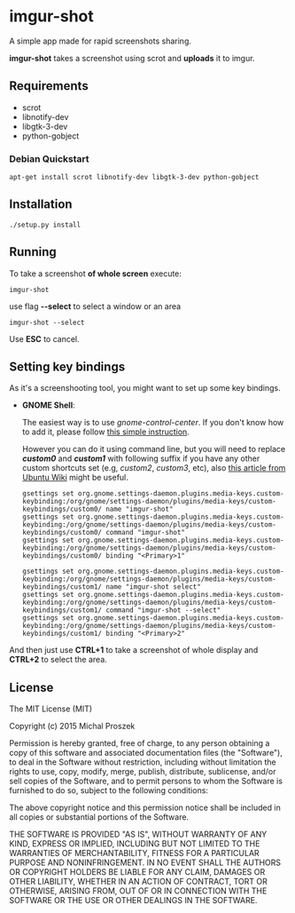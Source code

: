 # imgur-shot
A simple app made for rapid screenshots sharing.

__imgur-shot__ takes a screenshot using scrot and __uploads__ it to imgur.
## Requirements
* scrot
* libnotify-dev
* libgtk-3-dev
* python-gobject

### Debian Quickstart
```
apt-get install scrot libnotify-dev libgtk-3-dev python-gobject
```
## Installation
```
./setup.py install
```
## Running
To take a screenshot __of whole screen__ execute:
```
imgur-shot
```
use flag __--select__ to select a window or an area
```
imgur-shot --select
```
Use __ESC__ to cancel.
## Setting key bindings
As it's a screenshooting tool, you might want to set up some key bindings.
* __GNOME Shell__:

  The easiest way is to use _gnome-control-center_. If you don't know how to add it, please follow [this simple instruction](http://askubuntu.com/a/73488/281272).

  However you can do it using command line, but you will need to replace ___custom0___ and ___custom1___ with following suffix if you have any other custom shortcuts set (e.g, _custom2_, _custom3_, etc), also [this article from Ubuntu Wiki](https://wiki.ubuntu.com/Keybindings) might be useful.
  ```
  gsettings set org.gnome.settings-daemon.plugins.media-keys.custom-keybinding:/org/gnome/settings-daemon/plugins/media-keys/custom-keybindings/custom0/ name "imgur-shot"
  gsettings set org.gnome.settings-daemon.plugins.media-keys.custom-keybinding:/org/gnome/settings-daemon/plugins/media-keys/custom-keybindings/custom0/ command "imgur-shot"
  gsettings set org.gnome.settings-daemon.plugins.media-keys.custom-keybinding:/org/gnome/settings-daemon/plugins/media-keys/custom-keybindings/custom0/ binding "<Primary>1"

  gsettings set org.gnome.settings-daemon.plugins.media-keys.custom-keybinding:/org/gnome/settings-daemon/plugins/media-keys/custom-keybindings/custom1/ name "imgur-shot select"
  gsettings set org.gnome.settings-daemon.plugins.media-keys.custom-keybinding:/org/gnome/settings-daemon/plugins/media-keys/custom-keybindings/custom1/ command "imgur-shot --select"
  gsettings set org.gnome.settings-daemon.plugins.media-keys.custom-keybinding:/org/gnome/settings-daemon/plugins/media-keys/custom-keybindings/custom1/ binding "<Primary>2"
  ```

And then just use __CTRL+1__ to take a screenshot of whole display and __CTRL+2__ to select the area.
  
## License
The MIT License (MIT)

Copyright (c) 2015 Michal Proszek

Permission is hereby granted, free of charge, to any person obtaining a copy
of this software and associated documentation files (the "Software"), to deal
in the Software without restriction, including without limitation the rights
to use, copy, modify, merge, publish, distribute, sublicense, and/or sell
copies of the Software, and to permit persons to whom the Software is
furnished to do so, subject to the following conditions:

The above copyright notice and this permission notice shall be included in
all copies or substantial portions of the Software.

THE SOFTWARE IS PROVIDED "AS IS", WITHOUT WARRANTY OF ANY KIND, EXPRESS OR
IMPLIED, INCLUDING BUT NOT LIMITED TO THE WARRANTIES OF MERCHANTABILITY,
FITNESS FOR A PARTICULAR PURPOSE AND NONINFRINGEMENT. IN NO EVENT SHALL THE
AUTHORS OR COPYRIGHT HOLDERS BE LIABLE FOR ANY CLAIM, DAMAGES OR OTHER
LIABILITY, WHETHER IN AN ACTION OF CONTRACT, TORT OR OTHERWISE, ARISING FROM,
OUT OF OR IN CONNECTION WITH THE SOFTWARE OR THE USE OR OTHER DEALINGS IN
THE SOFTWARE.
